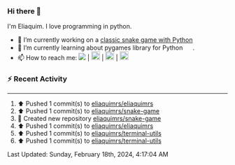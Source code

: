 ### Hi there 👋

I'm Eliaquim. I love programming in python.

- 🔭 I’m currently working on a [classic snake game with Python](https://github.com/eliaquimrs/snake-game)
- 🌱 I’m currently learning about pygames library for Python  <img height="15" width="15" src="https://cdn.simpleicons.org/Python" /> .
- 📫 How to reach me:
  <a href="https://twitter.com/eliaquimrsv"><img src="https://img.shields.io/twitter/url?url=https%3A%2F%2Ftwitter.com%2Feliaquimrsv"/></a> |
  <a style="margin-left=20px" href="https://www.instagram.com/eliaquimrs/"><img height="20" width="20" src="https://cdn.simpleicons.org/instagram"/></a> |
  <a href="https://www.facebook.com/eliaquim.rodrigues.1"><img height="20" width="20" src="https://cdn.simpleicons.org/facebook"/></a> |
  <a href="https://www.linkedin.com/in/eliaquimrs"><img height="20" width="20" src="https://cdn.simpleicons.org/linkedin"/></a>

### ⚡ Recent Activity
---
<!--RECENT_ACTIVITY:start-->
1. ⬆️ Pushed 1 commit(s) to [eliaquimrs/eliaquimrs](https://github.com/eliaquimrs/eliaquimrs)<br>
2. ⬆️ Pushed 1 commit(s) to [eliaquimrs/snake-game](https://github.com/eliaquimrs/snake-game)<br>
3. 📔 Created new repository [eliaquimrs/snake-game](https://github.com/eliaquimrs/snake-game)<br>
4. ⬆️ Pushed 1 commit(s) to [eliaquimrs/eliaquimrs](https://github.com/eliaquimrs/eliaquimrs)<br>
5. ⬆️ Pushed 1 commit(s) to [eliaquimrs/terminal-utils](https://github.com/eliaquimrs/terminal-utils)<br>
6. ⬆️ Pushed 1 commit(s) to [eliaquimrs/terminal-utils](https://github.com/eliaquimrs/terminal-utils)<br>
<!--RECENT_ACTIVITY:end-->

<!--RECENT_ACTIVITY:last_update-->
Last Updated: Sunday, February 18th, 2024, 4:17:04 AM
<!--RECENT_ACTIVITY:last_update_end-->
<!--
**eliaquimrs/eliaquimrs** is a ✨ _special_ ✨ repository because its `README.md` (this file) appears on your GitHub profile.

Here are some ideas to get you started:

- 🔭 I’m currently working on ...
- 🌱 I’m currently learning ...
- 👯 I’m looking to collaborate on ...
- 🤔 I’m looking for help with ...
- 💬 Ask me about ...
- 📫 How to reach me: ...
- 😄 Pronouns: ...
- ⚡ Fun fact: ...
-->
